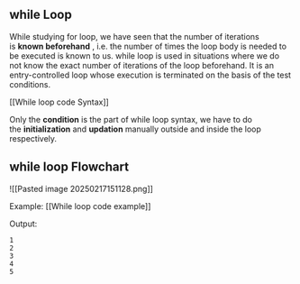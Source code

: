 ## while Loop

While studying for loop, we have seen that the number of iterations is ****known beforehand**** , i.e. the number of times the loop body is needed to be executed is known to us. while loop is used in situations where we do not know the exact number of iterations of the loop beforehand. It is an entry-controlled loop whose execution is terminated on the basis of the test conditions.

[[While loop code Syntax]]

Only the ****condition**** is the part of while loop syntax, we have to do the ****initialization**** and ****updation**** manually outside and inside the loop respectively.

## while loop Flowchart
![[Pasted image 20250217151128.png]]

Example:
[[While loop code example]]

Output:
```Output
1
2
3
4
5
```
